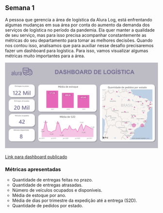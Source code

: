 <h2><strong>Semana 1</strong></h2>
<p>A pessoa que gerencia a área de logística da Alura Log, está enfrentando algumas mudanças em sua área por conta do aumento da demanda dos serviços de logística no período da pandemia. Ela quer manter a qualidade de seu serviço, mas para isso precisa acompanhar constantemente as métricas do seu departamento para tomar as melhores decisões. Quando nos contou isso, analisamos que para auxiliar nesse desafio precisaremos fazer um dashboard para logística. Para isso, vamos visualizar algumas métricas muito importantes para a área.</p>

<img src="../Semana 1/Imagens/dashLogisticaV2.png">
<br><br>
<a href="https://app.powerbi.com/view?r=eyJrIjoiM2JlZDYwMGMtZjVlOS00MDVmLWFlZWQtNGIzN2UwY2I4ODBjIiwidCI6ImMxNWE1ZDM2LWEzZmYtNDlmMi1hNWQ3LWFhMGY5ODRkZTE2MSJ9">Link para dashboard publicado </a>

<h3>Métricas apresentadas</h3>
<ul style="list-style-type: circle;">
<li>Quantidade de entregas feitas no prazo.</li>
<li>Quantidade de entregas atrasadas.</li>
<li>Número de veículos ocupados e disponíveis.</li>
<li>Média de estoque por ano.</li>
<li>Média de dias por trimestre da expedição até a entrega (S2D).</li>
<li>Quantidade de pedidos por estado.</li>
</ul>
